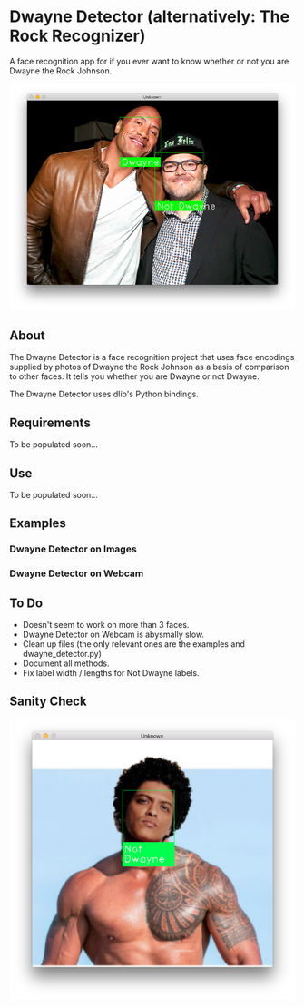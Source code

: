 # Dwayne Detector (alternatively: The Rock Recognizer)
A face recognition app for if you ever want to know whether or not you are Dwayne the Rock Johnson.

![Dwayne Detector](https://github.com/tespin/dwayne-detector/blob/master/documentation/dwayne_detector_12.png)

## About
The Dwayne Detector is a face recognition project that uses face encodings supplied by photos of Dwayne the Rock Johnson as a basis of comparison to other faces. It tells you whether you are Dwayne or not Dwayne. 

The Dwayne Detector uses dlib's Python bindings.

## Requirements
To be populated soon...

## Use
To be populated soon...

## Examples
### Dwayne Detector on Images

### Dwayne Detector on Webcam

## To Do
* Doesn't seem to work on more than 3 faces.
* Dwayne Detector on Webcam is abysmally slow.
* Clean up files (the only relevant ones are the examples and dwayne_detector.py)
* Document all methods. 
* Fix label width / lengths for Not Dwayne labels.

## Sanity Check
![Dwuno](https://github.com/tespin/dwayne-detector/blob/master/documentation/dwuno_mars.png)
